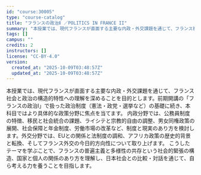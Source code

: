 ```yaml
---
id: "course:30005"
type: "course-catalog"
title: "フランスの政治Ⅱ ／POLITICS IN FRANCE II"
summary: "本授業では、現代フランスが直面する主要な内政・外交課題を通じて、フランス社会と政治の構造的特性への理解を深めることを目的とします。前期開講の「フランスの政治Ⅰ」で扱った政治制度（憲法・政党・選挙など）の基礎に続き、本科目ではより具体的な政策…"
tags: []
campus: ""
credits: 2
instructors: []
license: "CC-BY-4.0"
version:
  created_at: "2025-10-09T03:48:57Z"
  updated_at: "2025-10-09T03:48:57Z"
---
```

本授業では、現代フランスが直面する主要な内政・外交課題を通じて、フランス社会と政治の構造的特性への理解を深めることを目的とします。前期開講の「フランスの政治Ⅰ」で扱った政治制度（憲法・政党・選挙など）の基礎に続き、本科目ではより具体的な政策分野に焦点を当てます。 内政分野では、公務員制度の特徴、移民と社会統合の課題、ライシテと宗教的自由の調整、男女同権政策の展開、社会保障と年金制度、労働市場の改革など、制度と現実のあり方を検討します。外交分野では、EUとの関係と法制度の調和、アフリカ政策の歴史的背景と転換、そしてフランス外交の今日的方向性について取り上げます。 こうしたテーマを学ぶことで、フランスの普遍主義と多様性の共存という社会的緊張の構造、国家と個人の関係のあり方を理解し、日本社会との比較・対話を通じて、自ら考える力を養うことを目指します。
